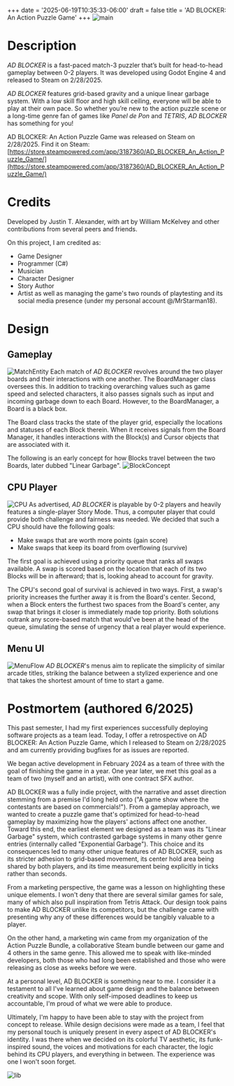 +++
date = '2025-06-19T10:35:33-06:00'
draft = false
title = 'AD BLOCKER: An Action Puzzle Game'
+++
![main](/JustinTAlexander-AWebsite/images/MainCapsule.PNG)
# Description
*AD BLOCKER* is a fast-paced match-3 puzzler that’s built for head-to-head gameplay between 0-2 players. It was developed using Godot Engine 4 and released to Steam on 2/28/2025.

*AD BLOCKER* features grid-based gravity and a unique linear garbage system. With a low skill floor and high skill ceiling, everyone will be able to play at their own pace. So whether you’re new to the action puzzle scene or a long-time genre fan of games like *Panel de Pon* and *TETRIS*, *AD BLOCKER* has something for you!

AD BLOCKER: An Action Puzzle Game was released on Steam on 2/28/2025.
Find it on Steam: [https://store.steampowered.com/app/3187360/AD_BLOCKER_An_Action_Puzzle_Game/](https://store.steampowered.com/app/3187360/AD_BLOCKER_An_Action_Puzzle_Game/)

# Credits
Developed by Justin T. Alexander, with art by William McKelvey and other contributions from several peers and friends.

On this project, I am credited as:
- Game Designer
- Programmer (C#)
- Musician
- Character Designer
- Story Author
- Artist
as well as managing the game's two rounds of playtesting and its social media presence (under my personal account @/MrStarman18).

# Design
## Gameplay
![MatchEntity](/JustinTAlexander-AWebsite/images/ADBLOCKER_MatchEntityDiagram.jpg)
Each match of *AD BLOCKER* revolves around the two player boards and their interactions with one another. The BoardManager class oversees this. In addition to tracking overarching values such as game speed and selected characters, it also passes signals such as input and incoming garbage down to each Board. However, to the BoardManager, a Board is a black box.

The Board class tracks the state of the player grid, especially the locations and statuses of each Block therein. When it receives signals from the Board Manager, it handles interactions with the Block(s) and Cursor objects that are associated with it.

The following is an early concept for how Blocks travel between the two Boards, later dubbed "Linear Garbage".
![BlockConcept](/JustinTAlexander-AWebsite/images/ADBLOCKER_BlockMovementConcept.gif)

## CPU Player
![CPU](/JustinTAlexander-AWebsite/images/ADBLOCKER_CPUFlowDiagram.jpg)
As advertised, *AD BLOCKER* is playable by 0-2 players and heavily features a single-player Story Mode. Thus, a computer player that could provide both challenge and fairness was needed. We decided that such a CPU should have the following goals:
- Make swaps that are worth more points (gain score)
- Make swaps that keep its board from overflowing (survive)

The first goal is achieved using a priority queue that ranks all swaps available. A swap is scored based on the location that each of its two Blocks will be in afterward; that is, looking ahead to account for gravity.

The CPU's second goal of survival is achieved in two ways. First, a swap's priority increases the further away it is from the Board's center. Second, when a Block enters the furthest two spaces from the Board's center, any swap that brings it closer is immediately made top priority. Both solutions outrank any score-based match that would've been at the head of the queue, simulating the sense of urgency that a real player would experience.

## Menu UI
![MenuFlow](/JustinTAlexander-AWebsite/images/ADBLOCKER_MenuFlowDiagram.jpg)
*AD BLOCKER*'s menus aim to replicate the simplicity of similar arcade titles, striking the balance between a stylized experience and one that takes the shortest amount of time to start a game.

# Postmortem (authored 6/2025)
This past semester, I had my first experiences successfully deploying software projects as a team lead. Today, I offer a retrospective on AD BLOCKER: An Action Puzzle Game, which I released to Steam on 2/28/2025 and am currently providing bugfixes for as issues are reported.

We began active development in February 2024 as a team of three with the goal of finishing the game in a year. One year later, we met this goal as a team of two (myself and an artist), with one contract SFX author.

AD BLOCKER was a fully indie project, with the narrative and asset direction stemming from a premise I'd long held onto ("A game show where the contestants are based on commercials!"). From a gameplay approach, we wanted to create a puzzle game that's optimized for head-to-head gameplay by maximizing how the players' actions affect one another. 
Toward this end, the earliest element we designed as a team was its "Linear Garbage" system, which contrasted garbage systems in many other genre entries (internally called "Exponential Garbage"). This choice and its consequences led to many other unique features of AD BLOCKER, such as its stricter adhesion to grid-based movement, its center hold area being shared by both players, and its time measurement being explicitly in ticks rather than seconds. 

From a marketing perspective, the game was a lesson on highlighting these unique elements. I won't deny that there are several similar games for sale, many of which also pull inspiration from Tetris Attack. Our design took pains to make AD BLOCKER unlike its competitors, but the challenge came with presenting why any of these differences would be tangibly valuable to a player. 

On the other hand, a marketing win came from my organization of the Action Puzzle Bundle, a collaborative Steam bundle between our game and 4 others in the same genre. This allowed me to speak with like-minded developers, both those who had long been established and those who were releasing as close as weeks before we were.

At a personal level, AD BLOCKER is something near to me. I consider it a testament to all I've learned about game design and the balance between creativity and scope. With only self-imposed deadlines to keep us accountable, I'm proud of what we were able to produce.

Ultimately, I'm happy to have been able to stay with the project from concept to release. While design decisions were made as a team, I feel that my personal touch is uniquely present in every aspect of AD BLOCKER's identity. I was there when we decided on its colorful TV aesthetic, its funk-inspired sound, the voices and motivations for each character, the logic behind its CPU players, and everything in between. The experience was one I won't soon forget.

![lib](/JustinTAlexander-AWebsite/images/LibraryCapsule.PNG)
